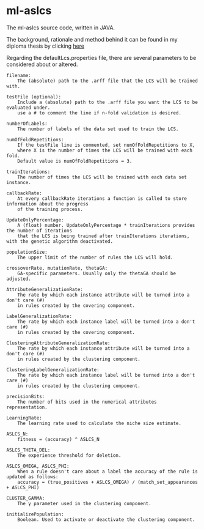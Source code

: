 ml-aslcs
=======

The ml-aslcs source code, written in JAVA.

The background, rationale and method behind it can be found in my diploma thesis by clicking [here](https://github.com/li9i/auth_thesis/blob/master/README.md)

Regarding the defaultLcs.properties file, 
there are several parameters to be considered about or altered.


	filename: 
		The (absolute) path to the .arff file that the LCS will be trained with.
	
	testFile (optional): 
		Include a (absolute) path to the .arff file you want the LCS to be evaluated under.
		use a # to comment the line if n-fold validation is desired.
						 
	numberOfLabels: 
		The number of labels of the data set used to train the LCS. 
	
	numOfFoldRepetitions:
		If the testFile line is commented, set numOfFoldRepetitions to X, 
		where X is the number of times the LCS will be trained with each fold.
		Default value is numOfFoldRepetitions = 3.
		
	trainIterations:
		The number of times the LCS will be trained with each data set instance.
		
	callbackRate:
		At every callbackRate iterations a function is called to store information about the progress 
		of the training process.
		
	UpdateOnlyPercentage:
		A (float) number. UpdateOnlyPercentage * trainIterations provides the number of iterations 
		that the LCS is being trained after trainIterations iterations, with the genetic algorithm deactivated.
		
	populationSize:
		The upper limit of the number of rules the LCS will hold.
		
	crossoverRate, mutationRate, thetaGA: 
		GA-specific parameters. Usually only the thetaGA should be adjusted.
		
	AttributeGeneralizationRate:
		The rate by which each instance attribute will be turned into a don't care (#)
		in rules created by the covering component.
	
	LabelGeneralizationRate:
		The rate by which each instance label will be turned into a don't care (#) 
		in rules created by the covering component.
		
	ClusteringAttributeGeneralizationRate:
		The rate by which each instance attribute will be turned into a don't care (#)
		in rules created by the clustering component.
		
	ClusteringLabelGeneralizationRate:
		The rate by which each instance label will be turned into a don't care (#) 
		in rules created by the clustering component.
		
	precisionBits:
		The number of bits used in the numerical attributes representation.
		
	LearningRate:
		The learning rate used to calculate the niche size estimate.
	
	ASLCS_N:
		fitness = (accuracy) ^ ASLCS_N
		
	ASLCS_THETA_DEL:
		The experience threshold for deletion.
	
	ASLCS_OMEGA, ASLCS_PHI:
		When a rule doesn't care about a label the accuracy of the rule is updated as follows:
		accuracy = (true_positives + ASLCS_OMEGA) / (match_set_appearances + ASLCS_PHI)
	
	CLUSTER_GAMMA:
		The γ parameter used in the clustering component.
		
	initializePopulation:
		Boolean. Used to activate or deactivate the clustering component.
		
	
	
